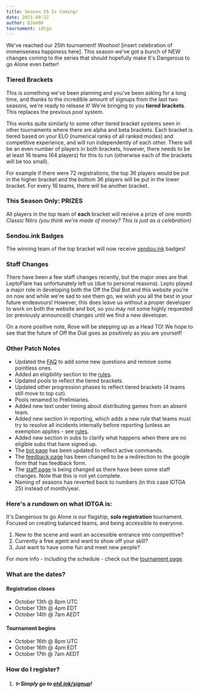 ```yaml
---
title: Season 25 Is Coming!
date: 2021-09-22
author: DJam98
tournament: idtga
---
```


We've reached our 25th tournament! Woohoo! [insert celebration of immenseness happiness here]. This season we've got a bunch of NEW changes coming to the series that should hopefully make It's Dangerous to go Alone even better!

### Tiered Brackets
This is something we've been planning and you've been asking for a long time, and thanks to the incredible amount of signups from the last two seasons, we're ready to release it! We're bringing to you **tiered brackets**. This replaces the previous pool system.

This works quite similarly to some other tiered bracket systems seen in other tournaments where there are alpha and beta brackets. Each bracket is tiered based on your ELO (numerical ranks of all ranked modes) and competitive experience, and will run independently of each other. There will be an even number of players in both brackets, however, there needs to be at least 16 teams (64 players) for this to run (otherwise each of the brackets will be too small).

For example if there were 72 registrations, the top 36 players would be put in the higher bracket and the bottom 36 players will be put in the lower bracket. For every 16 teams, there will be another bracket.

### This Season Only: PRIZES
All players in the top team of **each** bracket will receive a prize of one month Classic Nitro *(you think we're made of money? This is just as a celebration)*

### Sendou.ink Badges
The winning team of the top bracket will now receive [sendou.ink](https://sendou.ink) badges!

### Staff Changes
There have been a few staff changes recently, but the major ones are that LeptoFlare has unfortunately left us (due to personal reasons). Lepto played a major role in developing both the Off the Dial Bot and this website you're on now and while we're sad to see them go, we wish you all the best in your future endeavours! However, this does leave us without a proper developer to work on both the website and bot, so you may not some highly requested (or previously announced) changes until we find a new developer.

On a more positive note, Rose will be stepping up as a Head TO! We hope to see that the future of Off the Dial goes as positively as you are yourself!

### Other Patch Notes
- Updated the [FAQ](https://otd.ink/faq) to add some new questions and remove some pointless ones.
- Added an eligibility section to the [rules](https://otd.ink/idtga/rules).
- Updated pools to reflect the tiered brackets.
- Updated other progression phases to reflect tiered brackets (4 teams still move to top cut).
- Pools renamed to Prelimiaries.
- Added new text under timing about distributing games from an absent team.
- Added new section in reporting, which adds a new rule that teams must try to resolve all incidents internally before reporting (unless an exemption applies - see [rules](https://otd.ink/idtga/rules).
- Added new section in subs to clarify what happens when there are no eligible subs that have signed up.
- The [bot page](https://otd.ink/bot) has been updated to reflect active commands.
- The [feedback page](https://otd.ink/feedback) has been changed to be a redirection to the google form that has feedback form.
- The [staff page](https://otd.ink/staff) is being changed as there have been some staff changes. Note that this is not yet complete.
- Naming of seasons has reverted back to numbers (in this case IDTGA 25) instead of month/year.

### Here's a rundown on what IDTGA is:
It's Dangerous to go Alone is our flagship, **solo registration** tournament. Focused on creating balanced teams, and being accessible to everyone.

1. New to the scene and want an accessible entrance into competitive?
2. Currently a free agent and want to show off your skill?
3. Just want to have some fun and meet new people?

For more info - including the schedule - check out the [tournament page](https://otd.ink/idtga).

### What are the dates?
#### Registration closes
- October 13th @ 8pm UTC
- October 13th @ 4pm EDT
- October 14th @ 7am AEDT

#### Tournament begins
- October 16th @ 8pm UTC
- October 16th @ 4pm EDT
- October 17th @ 7am AEDT

### How do I register?
1. ##### :sparkles: Simply go to [otd.ink/signup](https://otd.ink/signup)!